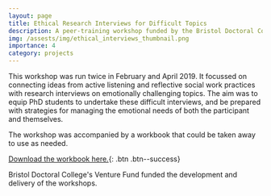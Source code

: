 ```yaml
---
layout: page
title: Ethical Research Interviews for Difficult Topics
description: A peer-training workshop funded by the Bristol Doctoral College
img: /assests/img/ethical_interviews_thumbnail.png
importance: 4
category: projects
---
```


This workshop was run twice in February and April 2019. It focussed on connecting ideas from active listening and reflective social work practices with research interviews on emotionally challenging topics. The aim was to equip PhD students to undertake these difficult interviews, and be prepared with strategies for managing the emotional needs of both the participant and themselves. 

The workshop was accompanied by a workbook that could be taken away to use as needed.

[Download the workbook here.](../../files/workbook.pdf){: .btn .btn--success}

Bristol Doctoral College's Venture Fund funded the development and delivery of the workshops. 